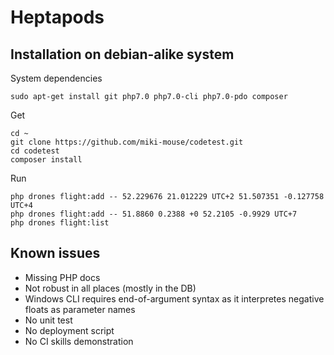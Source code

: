 # Heptapods

## Installation on debian-alike system

System dependencies
```
sudo apt-get install git php7.0 php7.0-cli php7.0-pdo composer
```

Get
```
cd ~
git clone https://github.com/miki-mouse/codetest.git
cd codetest
composer install
```

Run
```
php drones flight:add -- 52.229676 21.012229 UTC+2 51.507351 -0.127758 UTC+4
php drones flight:add -- 51.8860 0.2388 +0 52.2105 -0.9929 UTC+7
php drones flight:list
```

## Known issues

* Missing PHP docs
* Not robust in all places (mostly in the DB)
* Windows CLI requires end-of-argument syntax as it interpretes negative floats as parameter names
* No unit test
* No deployment script
* No CI skills demonstration